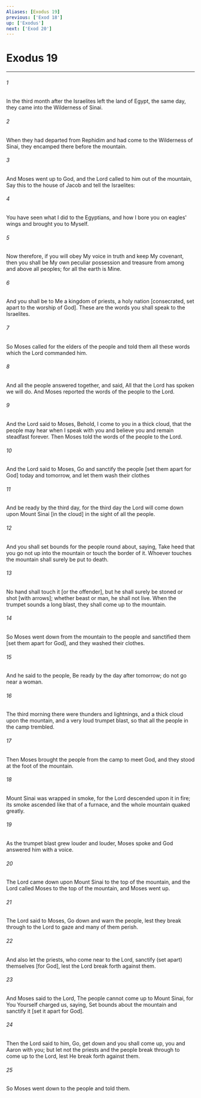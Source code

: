 ```yaml
---
Aliases: [Exodus 19]
previous: ['Exod 18']
up: ['Exodus']
next: ['Exod 20']
---
```

# Exodus 19

***














###### 1 






In the third month after the Israelites left the land of Egypt, the same day, they came into the Wilderness of Sinai. 













###### 2 






When they had departed from Rephidim and had come to the Wilderness of Sinai, they encamped there before the mountain. 













###### 3 






And Moses went up to God, and the Lord called to him out of the mountain, Say this to the house of Jacob and tell the Israelites: 













###### 4 






You have seen what I did to the Egyptians, and how I bore you on eagles' wings and brought you to Myself. 













###### 5 






Now therefore, if you will obey My voice in truth and keep My covenant, then you shall be My own peculiar possession and treasure from among and above all peoples; for all the earth is Mine. 













###### 6 






And you shall be to Me a kingdom of priests, a holy nation [consecrated, set apart to the worship of God]. These are the words you shall speak to the Israelites. 













###### 7 






So Moses called for the elders of the people and told them all these words which the Lord commanded him. 













###### 8 






And all the people answered together, and said, All that the Lord has spoken we will do. And Moses reported the words of the people to the Lord. 













###### 9 






And the Lord said to Moses, Behold, I come to you in a thick cloud, that the people may hear when I speak with you and believe you and remain steadfast forever. Then Moses told the words of the people to the Lord. 













###### 10 






And the Lord said to Moses, Go and sanctify the people [set them apart for God] today and tomorrow, and let them wash their clothes 













###### 11 






And be ready by the third day, for the third day the Lord will come down upon Mount Sinai [in the cloud] in the sight of all the people. 













###### 12 






And you shall set bounds for the people round about, saying, Take heed that you go not up into the mountain or touch the border of it. Whoever touches the mountain shall surely be put to death. 













###### 13 






No hand shall touch it [or the offender], but he shall surely be stoned or shot [with arrows]; whether beast or man, he shall not live. When the trumpet sounds a long blast, they shall come up to the mountain. 













###### 14 






So Moses went down from the mountain to the people and sanctified them [set them apart for God], and they washed their clothes. 













###### 15 






And he said to the people, Be ready by the day after tomorrow; do not go near a woman. 













###### 16 






The third morning there were thunders and lightnings, and a thick cloud upon the mountain, and a very loud trumpet blast, so that all the people in the camp trembled. 













###### 17 






Then Moses brought the people from the camp to meet God, and they stood at the foot of the mountain. 













###### 18 






Mount Sinai was wrapped in smoke, for the Lord descended upon it in fire; its smoke ascended like that of a furnace, and the whole mountain quaked greatly. 













###### 19 






As the trumpet blast grew louder and louder, Moses spoke and God answered him with a voice. 













###### 20 






The Lord came down upon Mount Sinai to the top of the mountain, and the Lord called Moses to the top of the mountain, and Moses went up. 













###### 21 






The Lord said to Moses, Go down and warn the people, lest they break through to the Lord to gaze and many of them perish. 













###### 22 






And also let the priests, who come near to the Lord, sanctify (set apart) themselves [for God], lest the Lord break forth against them. 













###### 23 






And Moses said to the Lord, The people cannot come up to Mount Sinai, for You Yourself charged us, saying, Set bounds about the mountain and sanctify it [set it apart for God]. 













###### 24 






Then the Lord said to him, Go, get down and you shall come up, you and Aaron with you; but let not the priests and the people break through to come up to the Lord, lest He break forth against them. 













###### 25 






So Moses went down to the people and told them.
